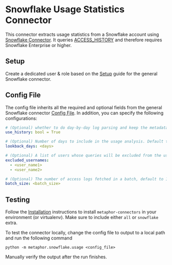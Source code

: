 # Snowflake Usage Statistics Connector

This connector extracts usage statistics from a Snowflake account using [Snowflake Connector](https://docs.snowflake.com/en/user-guide/python-connector.html). It queries [ACCESS_HISTORY](https://docs.snowflake.com/en/sql-reference/account-usage/access_history.html) and therefore requires Snowflake Enterprise or higher.

## Setup

Create a dedicated user & role based on the [Setup](../README.md#Setup) guide for the general Snowflake connector.

## Config File

The config file inherits all the required and optional fields from the general Snowflake connector [Config File](../README.md#config-file). In addition, you can specify the following configurations:

```yaml
# (Optional) whether to do day-by-day log parsing and keep the metadata history, or fetch log for <lookback_days> and not keep history, default to True. 
use_history: bool = True

# (Optional) Number of days to include in the usage analysis. Default to 30.
lookback_days: <days>

# (Optional) A list of users whose queries will be excluded from the usage calculation 
excluded_usernames:
  - <user_name1>
  - <user_name2>

# (Optional) The number of access logs fetched in a batch, default to 100000 
batch_size: <batch_size>
```

## Testing

Follow the [Installation](../../README.md) instructions to install `metaphor-connectors` in your environment (or virtualenv). Make sure to include either `all` or `snowflake` extra.

To test the connector locally, change the config file to output to a local path and run the following command

```
python -m metaphor.snowflake.usage <config_file>
```

Manually verify the output after the run finishes.
